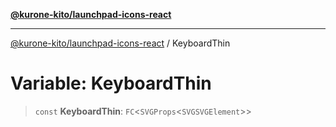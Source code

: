 [**@kurone-kito/launchpad-icons-react**](../README.md)

***

[@kurone-kito/launchpad-icons-react](../globals.md) / KeyboardThin

# Variable: KeyboardThin

> `const` **KeyboardThin**: `FC`\<`SVGProps`\<`SVGSVGElement`\>\>
